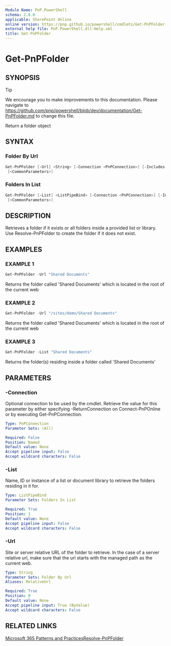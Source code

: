 ```yaml
---
Module Name: PnP.PowerShell
schema: 2.0.0
applicable: SharePoint Online
online version: https://pnp.github.io/powershell/cmdlets/Get-PnPFolder.html
external help file: PnP.PowerShell.dll-Help.xml
title: Get-PnPFolder
---
```

  
# Get-PnPFolder

## SYNOPSIS

> [!TIP]
> We encourage you to make improvements to this documentation. Please navigate to https://github.com/pnp/powershell/blob/dev/documentation/Get-PnPFolder.md to change this file.

Return a folder object

## SYNTAX

### Folder By Url
```powershell
Get-PnPFolder [-Url] <String> [-Connection <PnPConnection>] [-Includes <String[]>]
 [<CommonParameters>]
```

### Folders In List
```powershell
Get-PnPFolder [-List] <ListPipeBind> [-Connection <PnPConnection>] [-Includes <String[]>]
 [<CommonParameters>]
```

## DESCRIPTION
Retrieves a folder if it exists or all folders inside a provided list or library. Use Resolve-PnPFolder to create the folder if it does not exist.

## EXAMPLES

### EXAMPLE 1
```powershell
Get-PnPFolder -Url "Shared Documents"
```

Returns the folder called 'Shared Documents' which is located in the root of the current web

### EXAMPLE 2
```powershell
Get-PnPFolder -Url "/sites/demo/Shared Documents"
```

Returns the folder called 'Shared Documents' which is located in the root of the current web

### EXAMPLE 3
```powershell
Get-PnPFolder -List "Shared Documents"
```

Returns the folder(s) residing inside a folder called 'Shared Documents'

## PARAMETERS

### -Connection
Optional connection to be used by the cmdlet. Retrieve the value for this parameter by either specifying -ReturnConnection on Connect-PnPOnline or by executing Get-PnPConnection.

```yaml
Type: PnPConnection
Parameter Sets: (All)

Required: False
Position: Named
Default value: None
Accept pipeline input: False
Accept wildcard characters: False
```

### -List
Name, ID or instance of a list or document library to retrieve the folders residing in it for.

```yaml
Type: ListPipeBind
Parameter Sets: Folders In List

Required: True
Position: 1
Default value: None
Accept pipeline input: False
Accept wildcard characters: False
```

### -Url
Site or server relative URL of the folder to retrieve. In the case of a server relative url, make sure that the url starts with the managed path as the current web.

```yaml
Type: String
Parameter Sets: Folder By Url
Aliases: RelativeUrl

Required: True
Position: 0
Default value: None
Accept pipeline input: True (ByValue)
Accept wildcard characters: False
```



## RELATED LINKS

[Microsoft 365 Patterns and Practices](https://aka.ms/m365pnp)[Resolve-PnPFolder](https://github.com/MicrosoftDocs/office-docs-powershell/blob/master/sharepoint/sharepoint-ps/sharepoint-pnp/Resolve-PnPFolder.md)


